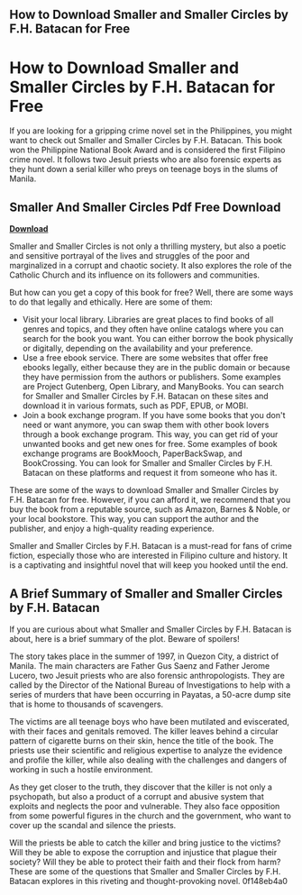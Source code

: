 ## How to Download Smaller and Smaller Circles by F.H. Batacan for Free

  
# How to Download Smaller and Smaller Circles by F.H. Batacan for Free
 
If you are looking for a gripping crime novel set in the Philippines, you might want to check out Smaller and Smaller Circles by F.H. Batacan. This book won the Philippine National Book Award and is considered the first Filipino crime novel. It follows two Jesuit priests who are also forensic experts as they hunt down a serial killer who preys on teenage boys in the slums of Manila.
 
## Smaller And Smaller Circles Pdf Free Download


[**Download**](https://www.google.com/url?q=https%3A%2F%2Furlin.us%2F2tKUem&sa=D&sntz=1&usg=AOvVaw1Awi8Kqu3ZTMnX4zpV4YUP)

 
Smaller and Smaller Circles is not only a thrilling mystery, but also a poetic and sensitive portrayal of the lives and struggles of the poor and marginalized in a corrupt and chaotic society. It also explores the role of the Catholic Church and its influence on its followers and communities.
 
But how can you get a copy of this book for free? Well, there are some ways to do that legally and ethically. Here are some of them:
 
- Visit your local library. Libraries are great places to find books of all genres and topics, and they often have online catalogs where you can search for the book you want. You can either borrow the book physically or digitally, depending on the availability and your preference.
- Use a free ebook service. There are some websites that offer free ebooks legally, either because they are in the public domain or because they have permission from the authors or publishers. Some examples are Project Gutenberg, Open Library, and ManyBooks. You can search for Smaller and Smaller Circles by F.H. Batacan on these sites and download it in various formats, such as PDF, EPUB, or MOBI.
- Join a book exchange program. If you have some books that you don't need or want anymore, you can swap them with other book lovers through a book exchange program. This way, you can get rid of your unwanted books and get new ones for free. Some examples of book exchange programs are BookMooch, PaperBackSwap, and BookCrossing. You can look for Smaller and Smaller Circles by F.H. Batacan on these platforms and request it from someone who has it.

These are some of the ways to download Smaller and Smaller Circles by F.H. Batacan for free. However, if you can afford it, we recommend that you buy the book from a reputable source, such as Amazon, Barnes & Noble, or your local bookstore. This way, you can support the author and the publisher, and enjoy a high-quality reading experience.
 
Smaller and Smaller Circles by F.H. Batacan is a must-read for fans of crime fiction, especially those who are interested in Filipino culture and history. It is a captivating and insightful novel that will keep you hooked until the end.
  
## A Brief Summary of Smaller and Smaller Circles by F.H. Batacan
 
If you are curious about what Smaller and Smaller Circles by F.H. Batacan is about, here is a brief summary of the plot. Beware of spoilers!
 
The story takes place in the summer of 1997, in Quezon City, a district of Manila. The main characters are Father Gus Saenz and Father Jerome Lucero, two Jesuit priests who are also forensic anthropologists. They are called by the Director of the National Bureau of Investigations to help with a series of murders that have been occurring in Payatas, a 50-acre dump site that is home to thousands of scavengers.
 
The victims are all teenage boys who have been mutilated and eviscerated, with their faces and genitals removed. The killer leaves behind a circular pattern of cigarette burns on their skin, hence the title of the book. The priests use their scientific and religious expertise to analyze the evidence and profile the killer, while also dealing with the challenges and dangers of working in such a hostile environment.
 
As they get closer to the truth, they discover that the killer is not only a psychopath, but also a product of a corrupt and abusive system that exploits and neglects the poor and vulnerable. They also face opposition from some powerful figures in the church and the government, who want to cover up the scandal and silence the priests.
 
Will the priests be able to catch the killer and bring justice to the victims? Will they be able to expose the corruption and injustice that plague their society? Will they be able to protect their faith and their flock from harm? These are some of the questions that Smaller and Smaller Circles by F.H. Batacan explores in this riveting and thought-provoking novel.
 0f148eb4a0
